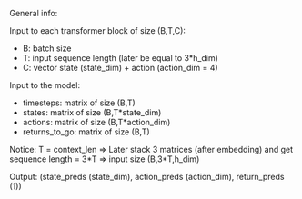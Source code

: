 General info:

Input to each transformer block of size (B,T,C):

- B: batch size
- T: input sequence length (later be equal to 3*h_dim)
- C: vector state (state_dim) + action (action_dim = 4)

Input to the model: 

- timesteps: matrix of size (B,T)
- states: matrix of size (B,T*state_dim)
- actions: matrix of size (B,T*action_dim)
- returns_to_go: matrix of size (B,T)

Notice: T = context_len $\Rightarrow$ Later stack 3 matrices (after embedding) and get sequence length = 3\*T $\Rightarrow$ input size (B,3\*T,h_dim)

Output: (state_preds (state_dim), action_preds (action_dim), return_preds (1))